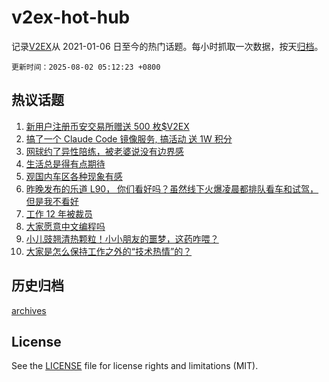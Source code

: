 # v2ex-hot-hub

 记录[V2EX](https://www.v2ex.com/)从 2021-01-06 日至今的热门话题。每小时抓取一次数据，按天[归档](archives)。

`更新时间：2025-08-02 05:12:23 +0800`

## 热议话题

1. [新用户注册币安交易所赠送 500 枚$V2EX](https://www.v2ex.com/t/1149178)
1. [搞了一个 Claude Code 镜像服务, 搞活动 送 1W 积分](https://www.v2ex.com/t/1149223)
1. [网球约了异性陪练，被老婆说没有边界感](https://www.v2ex.com/t/1149153)
1. [生活总是得有点期待](https://www.v2ex.com/t/1149209)
1. [观国内车区各种现象有感](https://www.v2ex.com/t/1149155)
1. [昨晚发布的乐道 L90， 你们看好吗？虽然线下火爆凌晨都排队看车和试驾，但是我不看好](https://www.v2ex.com/t/1149164)
1. [工作 12 年被裁员](https://www.v2ex.com/t/1149296)
1. [大家愿意中文编程吗](https://www.v2ex.com/t/1149176)
1. [小儿豉翘清热颗粒！小小朋友的噩梦，这药咋喂？](https://www.v2ex.com/t/1149217)
1. [大家是怎么保持工作之外的“技术热情”的？](https://www.v2ex.com/t/1149194)

## 历史归档

[archives](archives)

## License

See the [LICENSE](LICENSE) file for license rights and limitations (MIT).
